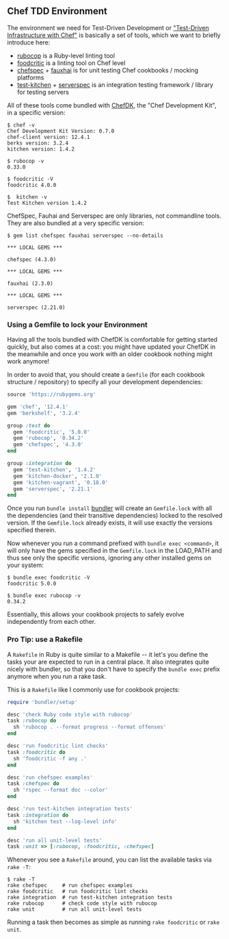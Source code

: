 
## Chef TDD Environment

The environment we need for Test-Driven Development or ["Test-Driven Infrastructure with Chef"](http://www.amazon.com/Test-Driven-Infrastructure-Chef-Behavior-Driven-Development/dp/1449372201)
is basically a set of tools, which we want to briefly introduce here:

 * [rubocop](https://github.com/bbatsov/rubocop) is a Ruby-level linting tool
 * [foodcritic](https://acrmp.github.io/foodcritic/) is a linting tool on Chef level
 * [chefspec](https://github.com/sethvargo/chefspec) + [fauxhai](https://github.com/customink/fauxhai) is for unit testing Chef cookbooks / mocking platforms
 * [test-kitchen](https://github.com/test-kitchen/test-kitchen) + [serverspec](http://serverspec.org) is an integration testing framework / library for testing servers

All of these tools come bundled with [ChefDK](https://downloads.chef.io/chef-dk/),
the "Chef Development Kit", in a specific version:
```
$ chef -v
Chef Development Kit Version: 0.7.0
chef-client version: 12.4.1
berks version: 3.2.4
kitchen version: 1.4.2

$ rubocop -v
0.33.0

$ foodcritic -V
foodcritic 4.0.0

$  kitchen -v
Test Kitchen version 1.4.2
```

ChefSpec, Fauhai and Serverspec are only libraries, not commandline tools. They
are also bundled at a very specific version:
```
$ gem list chefspec fauxhai serverspec --no-details

*** LOCAL GEMS ***

chefspec (4.3.0)

*** LOCAL GEMS ***

fauxhai (2.3.0)

*** LOCAL GEMS ***

serverspec (2.21.0)
```

### Using a Gemfile to lock your Environment

Having all the tools bundled with ChefDK is comfortable for getting started quickly,
but also comes at a cost: you might have updated your ChefDK in the meanwhile and
once you work with an older cookbook nothing might work anymore!

In order to avoid that, you should create a `Gemfile` (for each cookbook structure / repository)
to specify all your development dependencies:
```ruby
source 'https://rubygems.org'

gem 'chef', '12.4.1'
gem 'berkshelf', '3.2.4'

group :test do
  gem 'foodcritic', '5.0.0'
  gem 'rubocop', '0.34.2'
  gem 'chefspec', '4.3.0'
end

group :integration do
  gem 'test-kitchen', '1.4.2'
  gem 'kitchen-docker', '2.1.0'
  gem 'kitchen-vagrant', '0.18.0'
  gem 'serverspec', '2.21.1'
end
```

Once you run `bundle install` [bundler](bundler.io) will create an `Gemfile.lock`
with all the dependencies (and their transitive dependencies) locked to the resolved
version. If the `Gemfile.lock` already exists, it will use exactly the versions specified therein.

Now whenever you run a command prefixed with `bundle exec <command>`, it will only
have the gems specified in the `Gemfile.lock` in the LOAD_PATH and thus see only the
specific versions, ignoring any other installed gems on your system:
```
$ bundle exec foodcritic -V
foodcritic 5.0.0

$ bundle exec rubocop -v
0.34.2
```

Essentially, this allows your cookbook projects to safely evolve independently from each other.

### Pro Tip: use a Rakefile

A `Rakefile` in Ruby is quite similar to a Makefile -- it let's you define the tasks
your are expected to run in a central place. It also integrates quite nicely with
bundler, so that you don't have to specify the `bundle exec` prefix anymore when you
run a rake task.

This is a `Rakefile` like I commonly use for cookbook projects:
```ruby
require 'bundler/setup'

desc 'check Ruby code style with rubocop'
task :rubocop do
  sh 'rubocop . --format progress --format offenses'
end

desc 'run foodcritic lint checks'
task :foodcritic do
  sh 'foodcritic -f any .'
end

desc 'run chefspec examples'
task :chefspec do
  sh 'rspec --format doc --color'
end

desc 'run test-kitchen integration tests'
task :integration do
  sh 'kitchen test --log-level info'
end

desc 'run all unit-level tests'
task :unit => [:rubocop, :foodcritic, :chefspec]
```

Whenever you see a `Rakefile` around, you can list the available tasks via `rake -T`:
```
$ rake -T
rake chefspec     # run chefspec examples
rake foodcritic   # run foodcritic lint checks
rake integration  # run test-kitchen integration tests
rake rubocop      # check code style with rubocop
rake unit         # run all unit-level tests
```

Running a task then becomes as simple as running `rake foodcritic` or `rake unit`.
